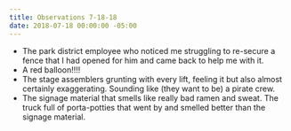 ```yaml
---
title: Observations 7-18-18
date: 2018-07-18 00:00:00 -05:00
---
```


- The park district employee who noticed me struggling to re-secure a fence that I had opened for him and came back to help me with it.
- A red balloon!!!!
- The stage assemblers grunting with every lift, feeling it but also almost certainly exaggerating. Sounding like (they want to be) a pirate crew.
- The signage material that smells like really bad ramen and sweat. The truck full of porta-potties that went by and smelled better than the signage material.
